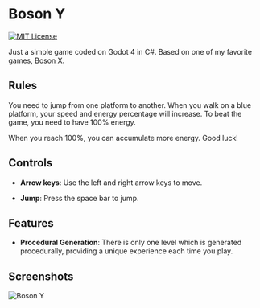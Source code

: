 
# Boson Y

[![MIT License](https://img.shields.io/badge/License-MIT-green.svg)](https://choosealicense.com/licenses/mit/)

Just a simple game coded on Godot 4 in C#. Based on one of my favorite games, [Boson X](https://store.steampowered.com/app/302610/Boson_X/?curator_clanid=44870706).

## Rules

You need to jump from one platform to another. When you walk on a blue platform, your speed and energy percentage will increase. To beat the game, you need to have 100% energy.

When you reach 100%, you can accumulate more energy. Good luck!

## Controls

- **Arrow keys**: Use the left and right arrow keys to move.

- **Jump**: Press the space bar to jump.

## Features

- **Procedural Generation**: There is only one level which is generated procedurally, providing a unique experience each time you play.
## Screenshots

![Boson Y](https://codeaventure.fr/wp-content/uploads/2024/05/image_2024-05-28_145258510-768x463.png)

